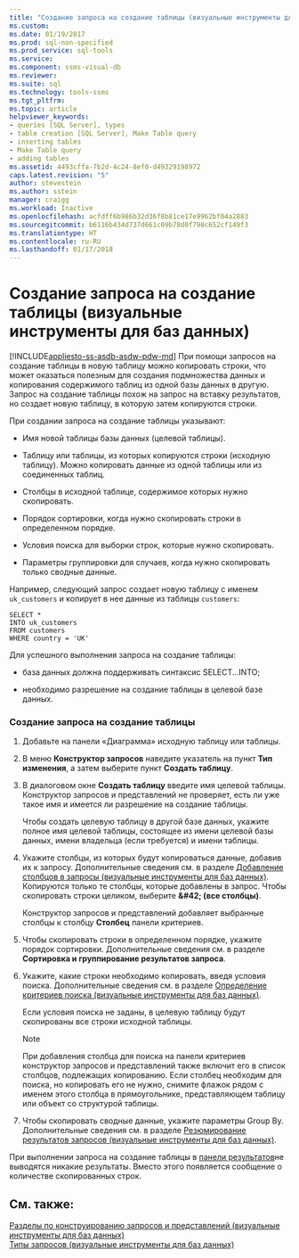 ```yaml
---
title: "Создание запроса на создание таблицы (визуальные инструменты для баз данных) | Документация Майкрософт"
ms.custom: 
ms.date: 01/19/2017
ms.prod: sql-non-specified
ms.prod_service: sql-tools
ms.service: 
ms.component: ssms-visual-db
ms.reviewer: 
ms.suite: sql
ms.technology: tools-ssms
ms.tgt_pltfrm: 
ms.topic: article
helpviewer_keywords:
- queries [SQL Server], types
- table creation [SQL Server], Make Table query
- inserting tables
- Make Table query
- adding tables
ms.assetid: 4493cffa-7b2d-4c24-8ef0-d49329198972
caps.latest.revision: "5"
author: stevestein
ms.author: sstein
manager: craigg
ms.workload: Inactive
ms.openlocfilehash: acfdff6b986b32d36f8b81ce17e9962bf04a2883
ms.sourcegitcommit: b6116b434d737d661c09b78d0f798c652cf149f3
ms.translationtype: HT
ms.contentlocale: ru-RU
ms.lasthandoff: 01/17/2018
---
```

# <a name="create-make-table-queries-visual-database-tools"></a>Создание запроса на создание таблицы (визуальные инструменты для баз данных)
[!INCLUDE[appliesto-ss-asdb-asdw-pdw-md](../../includes/appliesto-ss-asdb-asdw-pdw-md.md)] При помощи запросов на создание таблицы в новую таблицу можно копировать строки, что может оказаться полезным для создания подмножества данных и копирования содержимого таблиц из одной базы данных в другую. Запрос на создание таблицы похож на запрос на вставку результатов, но создает новую таблицу, в которую затем копируются строки.  
  
При создании запроса на создание таблицы указывают:  
  
-   Имя новой таблицы базы данных (целевой таблицы).  
  
-   Таблицу или таблицы, из которых копируются строки (исходную таблицу). Можно копировать данные из одной таблицы или из соединенных таблиц.  
  
-   Столбцы в исходной таблице, содержимое которых нужно скопировать.  
  
-   Порядок сортировки, когда нужно скопировать строки в определенном порядке.  
  
-   Условия поиска для выборки строк, которые нужно скопировать.  
  
-   Параметры группировки для случаев, когда нужно скопировать только сводные данные.  
  
Например, следующий запрос создает новую таблицу с именем `uk_customers` и копирует в нее данные из таблицы `customers`:  
  
```  
SELECT *   
INTO uk_customers  
FROM customers  
WHERE country = 'UK'  
```  
  
Для успешного выполнения запроса на создание таблицы:  
  
-   база данных должна поддерживать синтаксис SELECT...INTO;  
  
-   необходимо разрешение на создание таблицы в целевой базе данных.  
  
### <a name="to-create-a-make-table-query"></a>Создание запроса на создание таблицы  
  
1.  Добавьте на панели «Диаграмма» исходную таблицу или таблицы.  
  
2.  В меню **Конструктор запросов** наведите указатель на пункт **Тип изменения**, а затем выберите пункт **Создать таблицу**.  
  
3.  В диалоговом окне **Создать таблицу** введите имя целевой таблицы. Конструктор запросов и представлений не проверяет, есть ли уже такое имя и имеется ли разрешение на создание таблицы.  
  
    Чтобы создать целевую таблицу в другой базе данных, укажите полное имя целевой таблицы, состоящее из имени целевой базы данных, имени владельца (если требуется) и имени таблицы.  
  
4.  Укажите столбцы, из которых будут копироваться данные, добавив их к запросу. Дополнительные сведения см. в разделе [Добавление столбцов в запросы (визуальные инструменты для баз данных)](../../ssms/visual-db-tools/add-columns-to-queries-visual-database-tools.md). Копируются только те столбцы, которые добавлены в запрос. Чтобы скопировать строки целиком, выберите **\&#42; (все столбцы)**.  
  
    Конструктор запросов и представлений добавляет выбранные столбцы к столбцу **Столбец** панели критериев.  
  
5.  Чтобы скопировать строки в определенном порядке, укажите порядок сортировки. Дополнительные сведения см. в разделе **Сортировка и группирование результатов запроса**.  
  
6.  Укажите, какие строки необходимо копировать, введя условия поиска. Дополнительные сведения см. в разделе [Определение критериев поиска (визуальные инструменты для баз данных)](../../ssms/visual-db-tools/specify-search-criteria-visual-database-tools.md).  
  
    Если условия поиска не заданы, в целевую таблицу будут скопированы все строки исходной таблицы.  
  
    > [!NOTE]  
    > При добавления столбца для поиска на панели критериев конструктор запросов и представлений также включит его в список столбцов, подлежащих копированию. Если столбец необходим для поиска, но копировать его не нужно, снимите флажок рядом с именем этого столбца в прямоугольнике, представляющем таблицу или объект со структурой таблицы.  
  
7.  Чтобы скопировать сводные данные, укажите параметры Group By. Дополнительные сведения см. в разделе [Резюмирование результатов запросов (визуальные инструменты для баз данных)](../../ssms/visual-db-tools/summarize-query-results-visual-database-tools.md).  
  
При выполнении запроса на создание таблицы в [панели результатов](../../ssms/visual-db-tools/results-pane-visual-database-tools.md)не выводятся никакие результаты. Вместо этого появляется сообщение о количестве скопированных строк.  
  
## <a name="see-also"></a>См. также:  
[Разделы по конструированию запросов и представлений (визуальные инструменты для баз данных)](../../ssms/visual-db-tools/design-queries-and-views-how-to-topics-visual-database-tools.md)  
[Типы запросов (визуальные инструменты для баз данных)](../../ssms/visual-db-tools/types-of-queries-visual-database-tools.md)  
  
